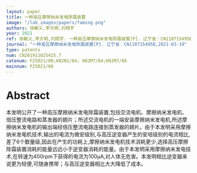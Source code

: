 ```yaml
---
layout: paper
title: 一种高压摩擦纳米发电除霜装置
image: "/lab_images/papers/faming.png"
authors: 徐敏义,李方明,刘翔宇
year: 2021
ref: 徐敏义,李方明,刘翔宇. 一种高压摩擦纳米发电除霜装置[P]. 辽宁省：CN110715495B,2021-03-19
journal: "一种高压摩擦纳米发电除霜装置[P]. 辽宁省：CN110715495B,2021-03-19"
type: patents
num: CN201911025425.7
catenum: F25D21/08;H02N1/04; H02M7/04;H02M7/06
mainnum: F25D21/08
---
```


# Abstract

本发明公开了一种高压摩擦纳米发电除霜装置,包括交流电机、摩擦纳米发电机、倍压整流电路和蒸发器的翅片；所述交流电机的一端安装摩擦纳米发电机,所述摩擦纳米发电机的输出端经倍压整流电路连接到蒸发器的翅片。由于本发明采用摩擦纳米发电机技术,输出的电流为微安级别,与高压逆变器产生的安培级别的电流相比,差了6个数量级,因此在产生的功耗上,摩擦纳米发电机技术消耗更少,选择高压摩擦除霜装置消耗的能量远远小于逆变器消耗的能量。由于本发明采用摩擦纳米发电技术,在转速为400rpm下获得的电流为100μA,对人体无危害。本发明相比逆变器来说更为轻便,可随身携带；与高压逆变器相比大大降低了成本。